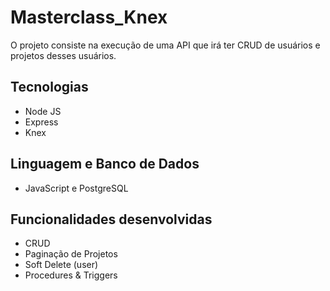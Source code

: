 # Masterclass_Knex
O projeto consiste na execução de uma API que irá ter CRUD de usuários e projetos desses usuários.

## Tecnologias
* Node JS
* Express
* Knex

## Linguagem e Banco de Dados
* JavaScript e PostgreSQL

## Funcionalidades desenvolvidas
* CRUD
* Paginação de Projetos
* Soft Delete (user)
* Procedures & Triggers 
